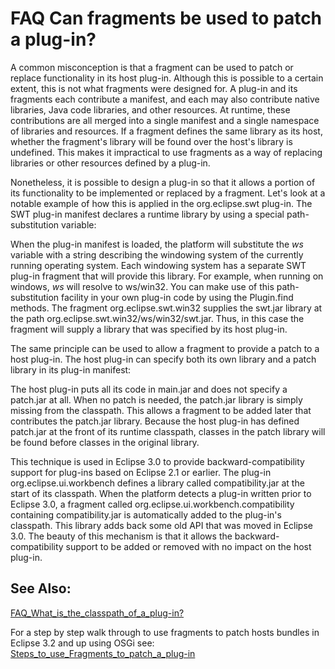 

FAQ Can fragments be used to patch a plug-in?
=============================================

A common misconception is that a fragment can be used to patch or replace functionality in its host plug-in. Although this is possible to a certain extent, this is not what fragments were designed for. A plug-in and its fragments each contribute a manifest, and each may also contribute native libraries, Java code libraries, and other resources. At runtime, these contributions are all merged into a single manifest and a single namespace of libraries and resources. If a fragment defines the same library as its host, whether the fragment's library will be found over the host's library is undefined. This makes it impractical to use fragments as a way of replacing libraries or other resources defined by a plug-in.

Nonetheless, it is possible to design a plug-in so that it allows a portion of its functionality to be implemented or replaced by a fragment. Let's look at a notable example of how this is applied in the org.eclipse.swt plug-in. The SWT plug-in manifest declares a runtime library by using a special path-substitution variable:

   <library name="$ws$/swt.jar">

When the plug-in manifest is loaded, the platform will substitute the $ws$ variable with a string describing the windowing system of the currently running operating system. Each windowing system has a separate SWT plug-in fragment that will provide this library. For example, when running on windows, $ws$ will resolve to ws/win32. You can make use of this path-substitution facility in your own plug-in code by using the Plugin.find methods. The fragment org.eclipse.swt.win32 supplies the swt.jar library at the path org.eclipse.swt.win32/ws/win32/swt.jar. Thus, in this case the fragment will supply a library that was specified by its host plug-in.

The same principle can be used to allow a fragment to provide a patch to a host plug-in. The host plug-in can specify both its own library and a patch library in its plug-in manifest:

   <runtime>
      <library name="patch.jar">
         <export name="*"/>
      </library>
      <library name="main.jar">
         <export name="*"/>
      </library>
   </runtime>

  
The host plug-in puts all its code in main.jar and does not specify a patch.jar at all. When no patch is needed, the patch.jar library is simply missing from the classpath. This allows a fragment to be added later that contributes the patch.jar library. Because the host plug-in has defined patch.jar at the front of its runtime classpath, classes in the patch library will be found before classes in the original library.

This technique is used in Eclipse 3.0 to provide backward-compatibility support for plug-ins based on Eclipse 2.1 or earlier. The plug-in org.eclipse.ui.workbench defines a library called compatibility.jar at the start of its classpath. When the platform detects a plug-in written prior to Eclipse 3.0, a fragment called org.eclipse.ui.workbench.compatibility containing compatibility.jar is automatically added to the plug-in's classpath. This library adds back some old API that was moved in Eclipse 3.0. The beauty of this mechanism is that it allows the backward-compatibility support to be added or removed with no impact on the host plug-in.

See Also:
---------

[FAQ\_What\_is\_the\_classpath\_of\_a_plug-in?](./FAQ_What_is_the_classpath_of_a_plug-in.md "FAQ What is the classpath of a plug-in?")

For a step by step walk through to use fragments to patch hosts bundles in Eclipse 3.2 and up using OSGi see: [Steps\_to\_use\_Fragments\_to\_patch\_a_plug-in](/Steps_to_use_Fragments_to_patch_a_plug-in "Steps to use Fragments to patch a plug-in")

